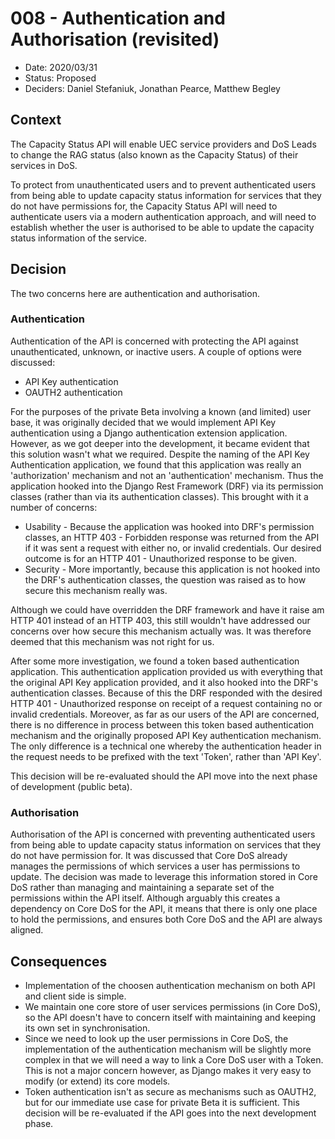 # 008 - Authentication and Authorisation (revisited)

- Date: 2020/03/31
- Status: Proposed
- Deciders: Daniel Stefaniuk, Jonathan Pearce, Matthew Begley

## Context

The Capacity Status API will enable UEC service providers and DoS Leads to change the RAG status (also known as the Capacity Status) of their services in DoS.

To protect from unauthenticated users and to prevent authenticated users from being able to update capacity status information for services that they do not have permissions for, the Capacity Status API will need to authenticate users via a modern authentication approach, and will need to establish whether the user is authorised to be able to update the capacity status information of the service.

## Decision

The two concerns here are authentication and authorisation.

### Authentication

Authentication of the API is concerned with protecting the API against unauthenticated, unknown, or inactive users. A couple of options were discussed:

- API Key authentication
- OAUTH2 authentication

For the purposes of the private Beta involving a known (and limited) user base, it was originally decided that we would implement API Key authentication using a Django authentication extension application. However, as we got deeper into the development, it became evident that this solution wasn't what we required. Despite the naming of the API Key Authentication application, we found that this application was really an 'authorization' mechanism and not an 'authentication' mechanism. Thus the application hooked into the Django Rest Framework (DRF) via its permission classes (rather than via its authentication classes). This brought with it a number of concerns:

- Usability - Because the application was hooked into DRF's permission classes, an HTTP 403 - Forbidden response was returned from the API if it was sent a request with either no, or invalid credentials. Our desired outcome is for an HTTP 401 - Unauthorized response to be given.
- Security - More importantly, because this application is not hooked into the DRF's authentication classes, the question was raised as to how secure this mechanism really was.

Although we could have overridden the DRF framework and have it raise am HTTP 401 instead of an HTTP 403, this still wouldn't have addressed our concerns over how secure this mechanism actually was. It was therefore deemed that this mechanism was not right for us.

After some more investigation, we found a token based authentication application. This authentication application provided us with everything that the original API Key application provided, and it also hooked into the DRF's authentication classes. Because of this the DRF responded with the desired HTTP 401 - Unauthorized response on receipt of a request containing no or invalid credentials.  Moreover, as far as our users of the API are concerned, there is no difference in process between this token based authentication mechanism and the originally proposed API Key authentication mechanism. The only difference is a technical one whereby the authentication header in the request needs to be prefixed with the text 'Token', rather than 'API Key'.

This decision will be re-evaluated should the API move into the next phase of development (public beta).

### Authorisation

Authorisation of the API is concerned with preventing authenticated users from being able to update capacity status information on services that they do not have permission for. It was discussed that Core DoS already manages the permissions of which services a user has permissions to update. The decision was made to leverage this information stored in Core DoS rather than managing and maintaining a separate set of the permissions within the API itself. Although arguably this creates a dependency on Core DoS for the API, it means that there is only one place to hold the permissions, and ensures both Core DoS and the API are always aligned.

## Consequences

- Implementation of the choosen authentication mechanism on both API and client side is simple.
- We maintain one core store of user services permissions (in Core DoS), so the API doesn't have to concern itself with maintaining and keeping its own set in synchronisation.
- Since we need to look up the user permissions in Core DoS, the implementation of the authentication mechanism will be slightly more complex in that we will need a way to link a Core DoS user with a Token. This is not a major concern however, as Django makes it very easy to modify (or extend) its core models.
- Token authentication isn't as secure as mechanisms such as OAUTH2, but for our immediate use case for private Beta it is sufficient. This decision will be re-evaluated if the API goes into the next development phase.
